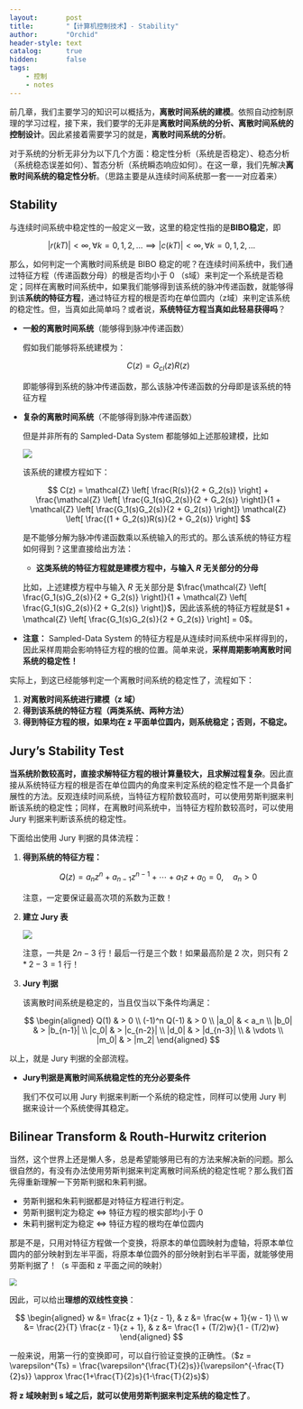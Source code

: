 ```yaml
---
layout:       post
title:        "【计算机控制技术】- Stability"
author:       "Orchid"
header-style: text
catalog:      true
hidden:       false
tags:
    - 控制
    - notes
---
```


前几章，我们主要学习的知识可以概括为，**离散时间系统的建模**。依照自动控制原理的学习过程，接下来，我们要学的无非是**离散时间系统的分析、离散时间系统的控制设计**。因此紧接着需要学习的就是，**离散时间系统的分析**。

对于系统的分析无非分为以下几个方面：稳定性分析（系统是否稳定）、稳态分析（系统稳态误差如何）、暂态分析（系统瞬态响应如何）。在这一章，我们先解决**离散时间系统的稳定性分析**。（思路主要是从连续时间系统那一套一一对应着来）

## Stability

与连续时间系统中稳定性的一般定义一致，这里的稳定性指的是**BIBO稳定**，即

$$
|r(kT)| < \infty, \, \forall k = 0, 1, 2, \ldots \implies |c(kT)| < \infty, \, \forall k = 0, 1, 2, \ldots 
$$

那么，如何判定一个离散时间系统是 BIBO 稳定的呢？在连续时间系统中，我们通过特征方程（传递函数分母）的根是否均小于 0 （s域）来判定一个系统是否稳定；同样在离散时间系统中，如果我们能够得到该系统的脉冲传递函数，就能够得到该**系统的特征方程**，通过特征方程的根是否均在单位圆内（z域）来判定该系统的稳定性。但，当真如此简单吗？或者说，**系统特征方程当真如此轻易获得吗**？

* **一般的离散时间系统**（能够得到脉冲传递函数）

  假如我们能够将系统建模为：
  
  $$
  C(z) = G_{cl}(z)R(z)
  $$
  
  即能够得到系统的脉冲传递函数，那么该脉冲传递函数的分母即是该系统的特征方程

* **复杂的离散时间系统**（不能够得到脉冲传递函数）

  但是并非所有的 Sampled-Data System 都能够如上述那般建模，比如

  ![](https://notes.sjtu.edu.cn/uploads/upload_05ab27b3779d723da7b06382d7b27bca.png)

  该系统的建模方程如下：
  
  $$
  C(z) = \mathcal{Z} \left[ \frac{R(s)}{2 + G_2(s)} \right] + \frac{\mathcal{Z} \left[ \frac{G_1(s)G_2(s)}{2 + G_2(s)} \right]}{1 + \mathcal{Z} \left[ \frac{G_1(s)G_2(s)}{2 + G_2(s)} \right]} \mathcal{Z} \left[ \frac{(1 + G_2(s))R(s)}{2 + G_2(s)} \right]
  $$
  
  是不能够分解为脉冲传递函数乘以系统输入的形式的。那么该系统的特征方程如何得到？这里直接给出方法：

  * **这类系统的特征方程就是建模方程中，与输入 $R$ 无关部分的分母**

  比如，上述建模方程中与输入 $R$ 无关部分是 $\frac{\mathcal{Z} \left[ \frac{G_1(s)G_2(s)}{2 + G_2(s)} \right]}{1 + \mathcal{Z} \left[ \frac{G_1(s)G_2(s)}{2 + G_2(s)} \right]}$，因此该系统的特征方程就是$1 + \mathcal{Z} \left[ \frac{G_1(s)G_2(s)}{2 + G_2(s)} \right] = 0$。

* **注意：** Sampled-Data System 的特征方程是从连续时间系统中采样得到的，因此采样周期会影响特征方程的根的位置。简单来说，**采样周期影响离散时间系统的稳定性！**

实际上，到这已经能够判定一个离散时间系统的稳定性了，流程如下：

1. **对离散时间系统进行建模（z 域）**
2. **得到该系统的特征方程（两类系统、两种方法）**
3. **得到特征方程的根，如果均在 z 平面单位圆内，则系统稳定；否则，不稳定。**



## Jury’s Stability Test

**当系统阶数较高时，直接求解特征方程的根计算量较大，且求解过程复杂**。因此直接从系统特征方程的根是否在单位圆内的角度来判定系统的稳定性不是一个具备扩展性的方法。反观连续时间系统，当特征方程阶数较高时，可以使用劳斯判据来判断该系统的稳定性；同样，在离散时间系统中，当特征方程阶数较高时，可以使用 Jury 判据来判断该系统的稳定性。

下面给出使用 Jury 判据的具体流程：

1. **得到系统的特征方程：**
   
   $$
   Q(z) = a_n z^n + a_{n-1} z^{n-1} + \cdots + a_1 z + a_0 = 0, \quad a_n > 0
   $$
   
   注意，一定要保证最高次项的系数为正数！

2. **建立 Jury 表**

   ![](https://notes.sjtu.edu.cn/uploads/upload_e6dcd3bcac84f9eaaa37204d17ac2876.png)

   注意，一共是 $2n - 3$ 行！最后一行是三个数！如果最高阶是 2 次，则只有 $2*2-3=1$ 行！

3. **Jury 判据**

   该离散时间系统是稳定的，当且仅当以下条件均满足：
   
   $$
   \begin{aligned}
       Q(1) & > 0 \\
       (-1)^n Q(-1) & > 0 \\
       |a_0| & < a_n \\
       |b_0| & > |b_{n-1}| \\
       |c_0| & > |c_{n-2}| \\
       |d_0| & > |d_{n-3}| \\
       & \vdots \\
       |m_0| & > |m_2|
   \end{aligned}
   $$

以上，就是 Jury 判据的全部流程。

* **Jury判据是离散时间系统稳定性的充分必要条件**

  我们不仅可以用 Jury 判据来判断一个系统的稳定性，同样可以使用 Jury 判据来设计一个系统使得其稳定。



## Bilinear Transform & Routh-Hurwitz criterion  

当然，这个世界上还是懒人多，总是希望能够用已有的方法来解决新的问题。那么很自然的，有没有办法使用劳斯判据来判定离散时间系统的稳定性呢？那么我们首先得重新理解一下劳斯判据和朱莉判据。

* 劳斯判据和朱莉判据都是对特征方程进行判定。
* 劳斯判据判定为稳定 $\Leftrightarrow$ 特征方程的根实部均小于 0 
* 朱莉判据判定为稳定 $\Leftrightarrow$ 特征方程的根均在单位圆内 

那是不是，只用对特征方程做一个变换，将原本的单位圆映射为虚轴，将原本单位圆内的部分映射到左半平面，将原本单位圆外的部分映射到右半平面，就能够使用劳斯判据了！（s 平面和 z 平面之间的映射）

<img src="https://notes.sjtu.edu.cn/uploads/upload_4fbca206923d3b49927be7f5995b783b.png" style="zoom:80%;" />

因此，可以给出**理想的双线性变换**：

$$
\begin{aligned}
    w &= \frac{z + 1}{z - 1}, & z &= \frac{w + 1}{w - 1} \\
    w &= \frac{2}{T} \frac{z - 1}{z + 1}, & z &= \frac{1 + (T/2)w}{1 - (T/2)w}
\end{aligned}
$$

一般来说，用第一行的变换即可，可以自行验证变换的正确性。（$z = \varepsilon^{Ts} = \frac{\varepsilon^{\frac{T}{2}s}}{\varepsilon^{-\frac{T}{2}s}} \approx \frac{1+\frac{T}{2}s}{1-\frac{T}{2}s}$）

**将 z 域映射到 s 域之后，就可以使用劳斯判据来判定系统的稳定性了**。
